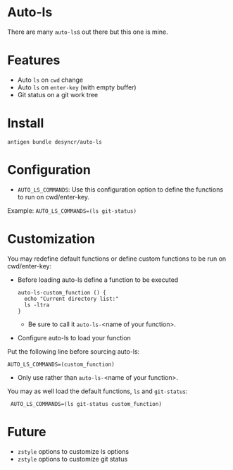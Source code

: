 # Auto-ls

There are many `auto-ls`s out there but this one is mine.

# Features

- Auto `ls` on `cwd` change
- Auto `ls` on `enter-key` (with empty buffer)
- Git status on a git work tree

# Install

    antigen bundle desyncr/auto-ls

# Configuration

- `AUTO_LS_COMMANDS`: Use this configuration option to define the functions to run on cwd/enter-key.

Example: `AUTO_LS_COMMANDS=(ls git-status)`

# Customization

You may redefine default functions or define custom functions to be run on cwd/enter-key:

- Before loading auto-ls define a function to be executed

      auto-ls-custom_function () {
        echo "Current directory list:"
        ls -ltra
      }


    * Be sure to call it `auto-ls-`\<name of your function\>.

- Configure auto-ls to load your function

Put the following line before sourcing auto-ls:

    AUTO_LS_COMMANDS=(custom_function)

   * Only use <name of your function> rather than `auto-ls-`\<name of your function\>.
    
You may as well load the default functions, `ls` and `git-status`:

     AUTO_LS_COMMANDS=(ls git-status custom_function)

# Future

- `zstyle` options to customize ls options
- `zstyle` options to customize git status
